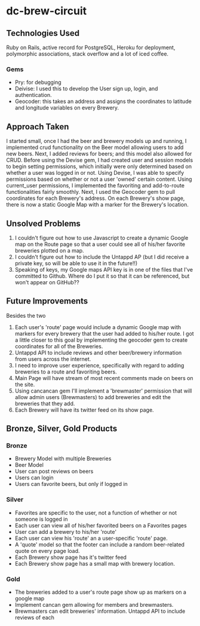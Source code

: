 # dc-brew-circuit


## Technologies Used
Ruby on Rails, active record for PostgreSQL, Heroku for deployment, polymorphic associations, stack overflow and a lot of iced coffee.  

### Gems
* Pry: for debugging
* Deivise: I used this to develop the User sign up, login, and authentication.
* Geocoder: this takes an address and assigns the coordinates to latitude and longitude variables on every Brewery.


## Approach Taken
I started small, once I had the beer and brewery models up and running, I implemented crud functionality on the Beer model allowing users to add new beers. Next, I added reviews for beers; and this model also allowed for CRUD. Before using the Devise gem, I had created user and session models to begin setting permissions, which initially were only determined based on whether a user was logged in or not. Using Devise, I was able to specify permissions based on whether or not a user 'owned' certain content. Using current_user permissions, I implemented the favoriting and add-to-route functionalities fairly smoothly. Next, I used the Geocoder gem to pull coordinates for each Brewery's address. On each Brewery's show page, there is now a static Google Map with a marker for the Brewery's location.

## Unsolved Problems
  1. I couldn't figure out how to use Javascript to create a dynamic Google map on the Route page so that a user could see all of his/her favorite breweries plotted on a map.
  2. I couldn't figure out how to include the Untappd AP (but I did receive a private key, so will be able to use it in the future!!)
  3. Speaking of keys, my Google maps API key is in one of the files that I've committed to Github. Where do I put it so that it can be referenced, but won't appear on GitHub??

## Future Improvements
Besides the two
  1. Each user's 'route' page would include a dynamic Google map with markers for every brewery that the user had added to his/her route. I got a little closer to this goal by implementing the geocoder gem to create coordinates for all of the Breweries.
  2. Untappd API to include reviews and other beer/brewery information from users across the internet.
  3. I need to improve user experience, specifically with regard to adding breweries to a route and favoriting beers.
  4. Main Page will have stream of most recent comments made on beers on the site.
  5. Using cancancan gem I'll implement a 'brewmaster' permission that will allow admin users (Brewmasters) to add breweries and edit the breweries that they add.
  6. Each Brewery will have its twitter feed on its show page.


## Bronze, Silver, Gold Products
### Bronze
* Brewery Model with multiple Breweries
* Beer Model
* User can post reviews on beers
* Users can login
* Users can favorite beers, but only if logged in

### Silver
* Favorites are specific to the user, not a function of whether or not someone is logged in
* Each user can view all of his/her favorited beers on a Favorites pages
* User can add a brewery to his/her 'route'
* Each user can view his 'route' an a user-specific 'route' page.
* A 'quote' model so that the footer can include a random beer-related quote on every page load.
* Each Brewery show page has it's twitter feed
* Each Brewery show page has a small map with brewery location.

### Gold
* The breweries added to a user's route page show up as markers on a google map
* Implement cancan gem allowing for members and brewmasters.
* Brewmasters can edit breweries' information.
Untappd API to include reviews of each
